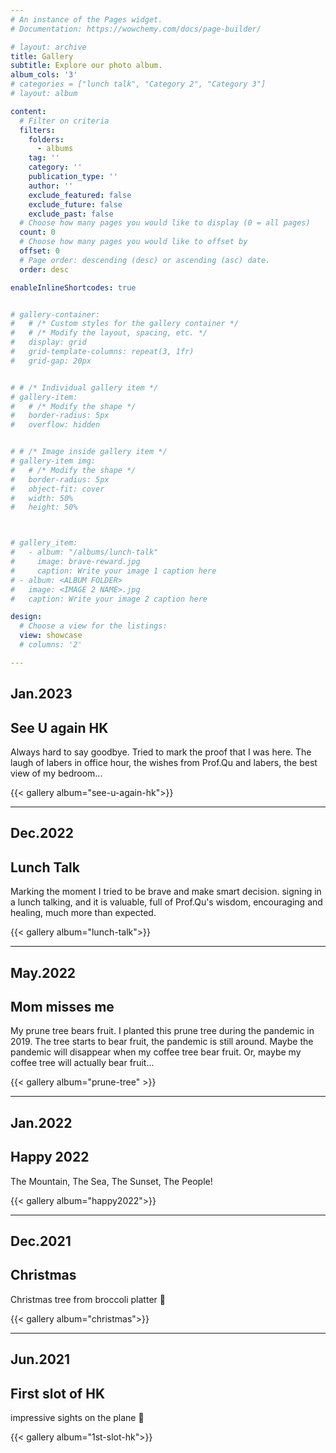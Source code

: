 ```yaml
---
# An instance of the Pages widget.
# Documentation: https://wowchemy.com/docs/page-builder/

# layout: archive
title: Gallery
subtitle: Explore our photo album.
album_cols: '3'
# categories = ["lunch talk", "Category 2", "Category 3"]
# layout: album

content:
  # Filter on criteria
  filters:
    folders:
      - albums
    tag: ''
    category: ''
    publication_type: ''
    author: ''
    exclude_featured: false
    exclude_future: false
    exclude_past: false
  # Choose how many pages you would like to display (0 = all pages)
  count: 0
  # Choose how many pages you would like to offset by
  offset: 0
  # Page order: descending (desc) or ascending (asc) date.
  order: desc

enableInlineShortcodes: true


# gallery-container:
#   # /* Custom styles for the gallery container */
#   # /* Modify the layout, spacing, etc. */
#   display: grid
#   grid-template-columns: repeat(3, 1fr)
#   grid-gap: 20px


# # /* Individual gallery item */
# gallery-item:
#   # /* Modify the shape */
#   border-radius: 5px
#   overflow: hidden


# # /* Image inside gallery item */
# gallery-item img:
#   # /* Modify the shape */
#   border-radius: 5px
#   object-fit: cover
#   width: 50%
#   height: 50%



# gallery_item:
#   - album: "/albums/lunch-talk"
#     image: brave-reward.jpg
#     caption: Write your image 1 caption here
# - album: <ALBUM FOLDER>
#   image: <IMAGE 2 NAME>.jpg
#   caption: Write your image 2 caption here

design:
  # Choose a view for the listings:
  view: showcase
  # columns: '2'

---
```


## Jan.2023
## See U again HK
Always hard to say goodbye. Tried to mark the proof that I was here. The laugh of labers in office hour, the wishes from Prof.Qu and labers, the best view of my bedroom...

{{< gallery album="see-u-again-hk">}}

___ 

## Dec.2022
## Lunch Talk
Marking the moment I tried to be brave and make smart decision. signing in a lunch talking, and it is valuable, full of Prof.Qu's wisdom, encouraging and healing, much more than expected.   

{{< gallery album="lunch-talk">}}

___  
 

## May.2022  
## Mom misses me  
My prune tree bears fruit. I planted this prune tree during the pandemic in 2019. The tree starts to bear fruit, the pandemic is still around. Maybe the pandemic will disappear when my coffee tree bear fruit. Or, maybe my coffee tree will actually bear fruit...
  
{{< gallery album="prune-tree" >}}
___  


## Jan.2022
## Happy 2022
The Mountain, The Sea, The Sunset, The People!  

{{< gallery album="happy2022">}}

___  


## Dec.2021
## Christmas
Christmas tree from broccoli platter 🥦  

{{< gallery album="christmas">}}

___  


## Jun.2021
## First slot of HK
impressive sights on the plane 🛬

{{< gallery album="1st-slot-hk">}}